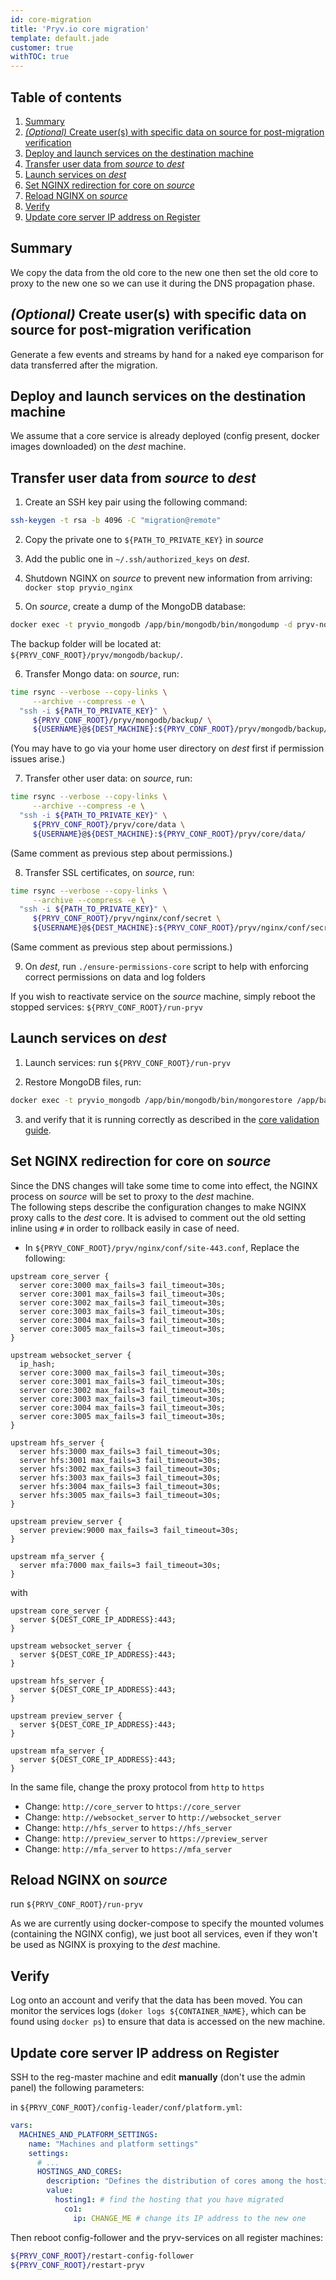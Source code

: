```yaml
---
id: core-migration
title: 'Pryv.io core migration'
template: default.jade
customer: true
withTOC: true
---
```


## Table of contents

1. [Summary](#summary)
2. [*(Optional)* Create user(s) with specific data on source for post-migration verification](#-optional-create-user-s-with-specific-data-on-source-for-post-migration-verification)
3. [Deploy and launch services on the destination machine](#deploy-and-launch-services-on-the-destination-machine)
4. [Transfer user data from *source* to *dest*](#transfer-user-data-from-source-to-dest-)
5. [Launch services on *dest*](#launch-services-on-dest-)
6. [Set NGINX redirection for core on *source*](#set-nginx-redirection-for-core-on-source-)
7. [Reload NGINX on *source*](#reload-nginx-on-source-)
8. [Verify](#verify)
9. [Update core server IP address on Register](#update-core-server-ip-address-on-register)

## Summary

We copy the data from the old core to the new one then set the old core to proxy to the new one so we can use it during the DNS propagation phase.

## *(Optional)* Create user(s) with specific data on source for post-migration verification

Generate a few events and streams by hand for a naked eye comparison for data transferred after the migration.  

## Deploy and launch services on the destination machine

We assume that a core service is already deployed (config present, docker images downloaded) on the *dest* machine.

## Transfer user data from *source* to *dest*

1. Create an SSH key pair using the following command: 

```bash
ssh-keygen -t rsa -b 4096 -C "migration@remote"
```

2. Copy the private one to `${PATH_TO_PRIVATE_KEY}` in *source*

3. Add the public one in `~/.ssh/authorized_keys` on *dest*.

4. Shutdown NGINX on *source* to prevent new information from arriving: `docker stop pryvio_nginx`

5. On *source*, create a dump of the MongoDB database:

```bash
docker exec -t pryvio_mongodb /app/bin/mongodb/bin/mongodump -d pryv-node -o /app/backup/
```

The backup folder will be located at: `${PRYV_CONF_ROOT}/pryv/mongodb/backup/`.

6. Transfer Mongo data: on *source*, run: 

```bash
time rsync --verbose --copy-links \
     --archive --compress -e \
  "ssh -i ${PATH_TO_PRIVATE_KEY}" \
     ${PRYV_CONF_ROOT}/pryv/mongodb/backup/ \
     ${USERNAME}@${DEST_MACHINE}:${PRYV_CONF_ROOT}/pryv/mongodb/backup/ 
```

   (You may have to go via your home user directory on *dest* first if permission issues arise.)

7. Transfer other user data: on *source*, run:  

```bash
time rsync --verbose --copy-links \
     --archive --compress -e \
  "ssh -i ${PATH_TO_PRIVATE_KEY}" \
     ${PRYV_CONF_ROOT}/pryv/core/data \
     ${USERNAME}@${DEST_MACHINE}:${PRYV_CONF_ROOT}/pryv/core/data/
```

   (Same comment as previous step about permissions.)

8. Transfer SSL certificates, on *source*, run:

```bash
time rsync --verbose --copy-links \
     --archive --compress -e \
  "ssh -i ${PATH_TO_PRIVATE_KEY}" \
     ${PRYV_CONF_ROOT}/pryv/nginx/conf/secret \
     ${USERNAME}@${DEST_MACHINE}:${PRYV_CONF_ROOT}/pryv/nginx/conf/secret/
```

   (Same comment as previous step about permissions.)

9. On *dest*, run `./ensure-permissions-core` script to help with enforcing correct permissions on data and log folders

If you wish to reactivate service on the *source* machine, simply reboot the stopped services: `${PRYV_CONF_ROOT}/run-pryv` 

## Launch services on *dest*

1. Launch services: run `${PRYV_CONF_ROOT}/run-pryv`

2. Restore MongoDB files, run:

```bash
docker exec -t pryvio_mongodb /app/bin/mongodb/bin/mongorestore /app/backup/
```

3. and verify that it is running correctly as described in the [core validation guide](/customer-resources/platform-validation/#core).

## Set NGINX redirection for core on *source*

Since the DNS changes will take some time to come into effect, the NGINX process on *source* will be set to proxy to the *dest* machine.  
The following steps describe the configuration changes to make NGINX proxy calls to the *dest* core. It is advised to comment out the old setting inline using `#` in order to rollback easily in case of need.

- In `${PRYV_CONF_ROOT}/pryv/nginx/conf/site-443.conf`, Replace the following:

```nginx
upstream core_server {
  server core:3000 max_fails=3 fail_timeout=30s;
  server core:3001 max_fails=3 fail_timeout=30s;
  server core:3002 max_fails=3 fail_timeout=30s;
  server core:3003 max_fails=3 fail_timeout=30s;
  server core:3004 max_fails=3 fail_timeout=30s;
  server core:3005 max_fails=3 fail_timeout=30s;
}

upstream websocket_server {
  ip_hash;
  server core:3000 max_fails=3 fail_timeout=30s;
  server core:3001 max_fails=3 fail_timeout=30s;
  server core:3002 max_fails=3 fail_timeout=30s;
  server core:3003 max_fails=3 fail_timeout=30s;
  server core:3004 max_fails=3 fail_timeout=30s;
  server core:3005 max_fails=3 fail_timeout=30s;
}

upstream hfs_server {
  server hfs:3000 max_fails=3 fail_timeout=30s;
  server hfs:3001 max_fails=3 fail_timeout=30s;
  server hfs:3002 max_fails=3 fail_timeout=30s;
  server hfs:3003 max_fails=3 fail_timeout=30s;
  server hfs:3004 max_fails=3 fail_timeout=30s;
  server hfs:3005 max_fails=3 fail_timeout=30s;
}

upstream preview_server {
  server preview:9000 max_fails=3 fail_timeout=30s;
}

upstream mfa_server {
  server mfa:7000 max_fails=3 fail_timeout=30s;
}
```

with

```nginx
upstream core_server {
  server ${DEST_CORE_IP_ADDRESS}:443;
}

upstream websocket_server {
  server ${DEST_CORE_IP_ADDRESS}:443;
}

upstream hfs_server {
  server ${DEST_CORE_IP_ADDRESS}:443;
}

upstream preview_server {
  server ${DEST_CORE_IP_ADDRESS}:443;
}

upstream mfa_server {
  server ${DEST_CORE_IP_ADDRESS}:443;
}
```

In the same file, change the proxy protocol from `http` to `https`

- Change: `http://core_server` to `https://core_server`
- Change: `http://websocket_server` to `http://websocket_server`
- Change: `http://hfs_server` to `https://hfs_server`
- Change: `http://preview_server` to `https://preview_server`
- Change: `http://mfa_server` to `https://mfa_server`

## Reload NGINX on *source*

run `${PRYV_CONF_ROOT}/run-pryv`

As we are currently using docker-compose to specify the mounted volumes (containing the NGINX config), we just boot all services, even if they won't be used as NGINX is proxying to the *dest* machine.

## Verify

Log onto an account and verify that the data has been moved. You can monitor the services logs (`doker logs ${CONTAINER_NAME}`, which can be found using `docker ps`) to ensure that data is accessed on the new machine.

## Update core server IP address on Register

SSH to the reg-master machine and edit **manually** (don't use the admin panel) the following parameters:

in `${PRYV_CONF_ROOT}/config-leader/conf/platform.yml`:

```yaml
vars:
  MACHINES_AND_PLATFORM_SETTINGS:
    name: "Machines and platform settings"
    settings:
      # ...
      HOSTINGS_AND_CORES:
        description: "Defines the distribution of cores among the hostings providers"
        value:
          hosting1: # find the hosting that you have migrated
            co1: 
              ip: CHANGE_ME # change its IP address to the new one
```

Then reboot config-follower and the pryv-services on all register machines:

```bash
${PRYV_CONF_ROOT}/restart-config-follower
${PRYV_CONF_ROOT}/restart-pryv
```
